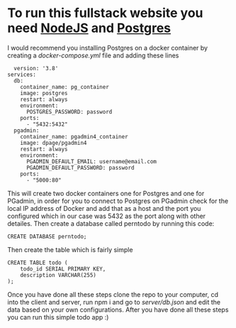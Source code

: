 # To run this fullstack website you need [NodeJS](https://nodejs.org/en/) and [Postgres](https://www.postgresql.org/)

 I would recommend you installing Postgres on a docker container by creating a *docker-compose.yml* file and adding these lines
 
      version: '3.8'
    services:
      db:
        container_name: pg_container
        image: postgres
        restart: always
        environment:
          POSTGRES_PASSWORD: password
        ports:
          - "5432:5432"
      pgadmin:
        container_name: pgadmin4_container
        image: dpage/pgadmin4
        restart: always
        environment:
          PGADMIN_DEFAULT_EMAIL: username@email.com
          PGADMIN_DEFAULT_PASSWORD: password
        ports:
          - "5000:80"

This will create two docker containers one for Postgres and one for PGadmin, in order for you to connect to Postgres on PGadmin check for the local IP address of Docker and add that as a host and the port you configured which in our case was 5432 as the port along with other detailes.
Then create a database called perntodo by running this code:

    CREATE DATABASE perntodo;

Then create the table which is fairly simple

    CREATE TABLE todo (
    	todo_id SERIAL PRIMARY KEY,
    	description VARCHAR(255)
    );

Once you have done all these steps clone the repo to your computer, cd into the client and server, run npm i and go to *server/db.json*  and edit the data based on your own configurations.
After you have done all these steps you can run this simple todo app 
:)